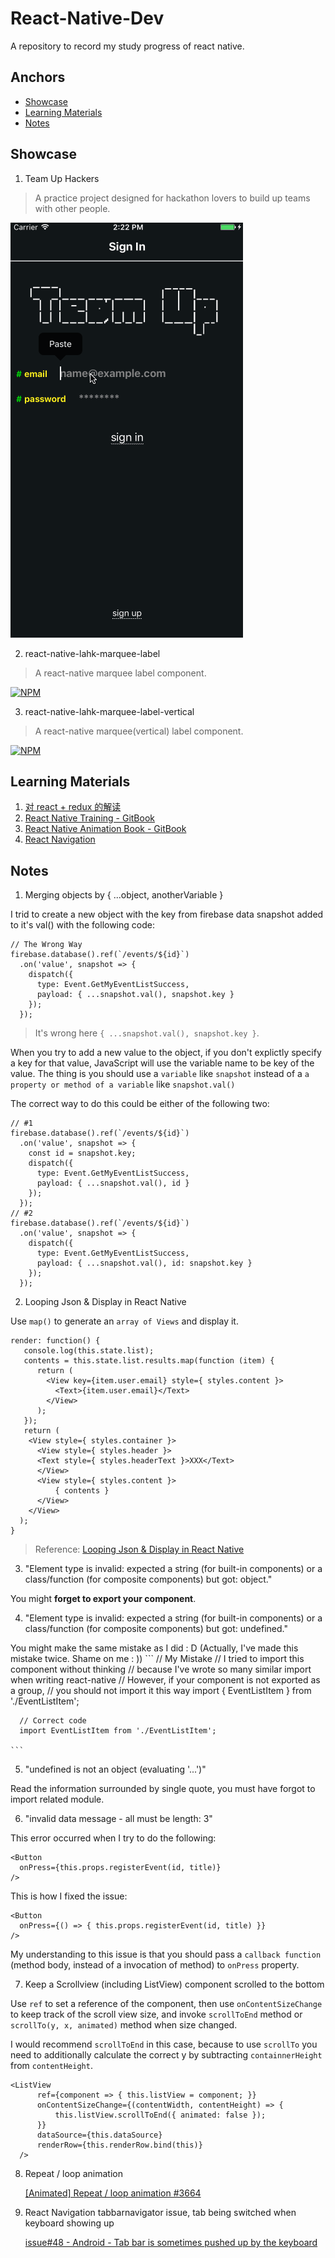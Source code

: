 # React-Native-Dev
A repository to record my study progress of react native.

## Anchors

- [Showcase](https://github.com/cheng-kang/React-Native-Dev#showcase)
- [Learning Materials](https://github.com/cheng-kang/React-Native-Dev#learning-materials)
- [Notes](https://github.com/cheng-kang/React-Native-Dev#notes)

## Showcase

1. Team Up Hackers

> A practice project designed for hackathon lovers to build up teams with other people.

![](https://raw.githubusercontent.com/cheng-kang/React-Native-Dev/master/Screenshots/TeamUp-1.gif)

2. react-native-lahk-marquee-label

> A react-native marquee label component.

[![NPM](https://nodei.co/npm/react-native-lahk-marquee-label.png?downloads=true&downloadRank=true&stars=true)](https://nodei.co/npm/react-native-lahk-marquee-label/)

3. react-native-lahk-marquee-label-vertical

> A react-native marquee(vertical) label component.

[![NPM](https://nodei.co/npm/react-native-lahk-marquee-label-vertical.png?downloads=true&downloadRank=true&stars=true)](https://nodei.co/npm/react-native-lahk-marquee-label-vertical/)

## Learning Materials

1. [对 react + redux 的解读](https://github.com/bailicangdu/react-pxq)
2. [React Native Training - GitBook](https://www.gitbook.com/book/unbug/react-native-training/details)
3. [React Native Animation Book - GitBook](http://browniefed.com/react-native-animation-book/)
4. [React Navigation](https://reactnavigation.org/)

## Notes

1. Merging objects by { ...object, anotherVariable }

  I trid to create a new object with the key from firebase data snapshot added to it's val() with the following code:
  
  ```
  // The Wrong Way
  firebase.database().ref(`/events/${id}`)
    .on('value', snapshot => {
      dispatch({ 
        type: Event.GetMyEventListSuccess, 
        payload: { ...snapshot.val(), snapshot.key } 
      });
    });
  ```
  > It's wrong here `{ ...snapshot.val(), snapshot.key }`.
  
  When you try to add a new value to the object, if you don't explictly specify a key for that value, JavaScript will use the variable name to be key of the value. The thing is you should use a `variable` like `snapshot` instead of a `a property or method of a variable` like `snapshot.val()`
  
  The correct way to do this could be either of the following two:
  
  ```
  // #1
  firebase.database().ref(`/events/${id}`)
    .on('value', snapshot => {
      const id = snapshot.key;
      dispatch({ 
        type: Event.GetMyEventListSuccess, 
        payload: { ...snapshot.val(), id } 
      });
    });
  // #2
  firebase.database().ref(`/events/${id}`)
    .on('value', snapshot => {
      dispatch({ 
        type: Event.GetMyEventListSuccess, 
        payload: { ...snapshot.val(), id: snapshot.key } 
      });
    });
  ```

2. Looping Json & Display in React Native

  Use `map()` to generate an `array of Views` and display it.
  
  ```
  render: function() {
     console.log(this.state.list);
     contents = this.state.list.results.map(function (item) {
        return (
          <View key={item.user.email} style={ styles.content }>
            <Text>{item.user.email}</Text>
          </View>
        );
     });
     return (
      <View style={ styles.container }>
        <View style={ styles.header }>
        <Text style={ styles.headerText }>XXX</Text>
        </View>
        <View style={ styles.content }>
            { contents }
        </View>
      </View>
    );
  }
  ```
  > Reference: [Looping Json & Display in React Native](http://stackoverflow.com/a/34253075/5630767)

3. "Element type is invalid: expected a string (for built-in components) or a class/function (for composite components) but got: object."

  You might **forget to export your component**.
    
4. "Element type is invalid: expected a string (for built-in components) or a class/function (for composite components) but got: undefined."
  
  You might make the same mistake as I did : D (Actually, I've made this mistake twice. Shame on me : ))
    ```
      // My Mistake
      // I tried to import this component without thinking
      // because I've wrote so many similar import when writing react-native
      // However, if your component is not exported as a group,
      // you should not import it this way
      import { EventListItem } from './EventListItem';
      
      // Correct code
      import EventListItem from './EventListItem';
      
    ```

5. "undefined is not an object (evaluating '...')"

  Read the information surrounded by single quote, you must have forgot to import related module.
  
6. "invalid data message - all must be length: 3"

  This error occurred when I try to do the following:
  ```
  <Button
    onPress={this.props.registerEvent(id, title)}
  />
  ```
  This is how I fixed the issue:
  ```
  <Button
    onPress={() => { this.props.registerEvent(id, title) }}
  />
  ```
  My understanding to this issue is that you should pass a `callback function` (method body, instead of a invocation of method) to `onPress` property. 

7. Keep a Scrollview (including ListView) component scrolled to the bottom

  Use `ref` to set a reference of the component, then use `onContentSizeChange` to keep track of the scroll view size, and invoke `scrollToEnd` method or `scrollTo(y, x, animated)` method when size changed.
  
  I would recommend `scrollToEnd` in this case, because to use `scrollTo` you need to additionally calculate the correct y by subtracting `containnerHeight` from `contentHeight`.
  ```
  <ListView 
		ref={component => { this.listView = component; }}
		onContentSizeChange={(contentWidth, contentHeight) => {
			this.listView.scrollToEnd({ animated: false });
		}}
		dataSource={this.dataSource}
		renderRow={this.renderRow.bind(this)}
	/>
  ```

8. Repeat / loop animation

	[[Animated] Repeat / loop animation #3664](https://github.com/facebook/react-native/issues/3664)

9. React Navigation tabbarnavigator issue, tab being switched when keyboard showing up

	[issue#48 - Android - Tab bar is sometimes pushed up by the keyboard](https://github.com/expo/react-native-tab-navigator/issues/48)
